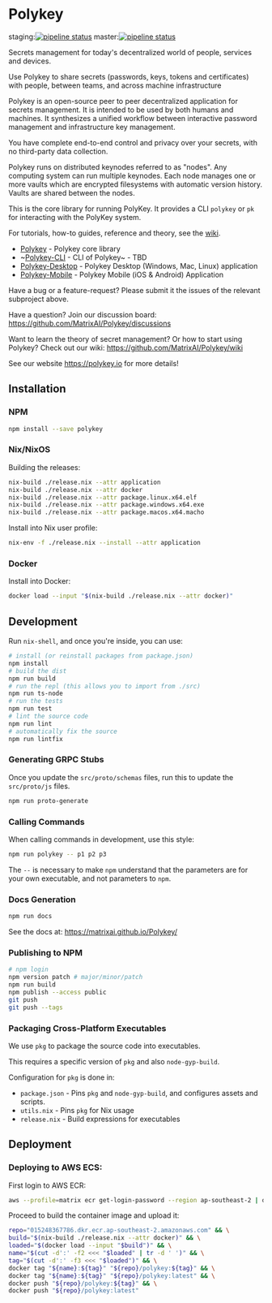 # Polykey

staging:[![pipeline status](https://gitlab.com/MatrixAI/open-source/js-polykey/badges/staging/pipeline.svg)](https://gitlab.com/MatrixAI/open-source/js-polykey/commits/staging)
master:[![pipeline status](https://gitlab.com/MatrixAI/open-source/js-polykey/badges/master/pipeline.svg)](https://gitlab.com/MatrixAI/open-source/js-polykey/commits/master)

Secrets management for today's decentralized world of people, services and devices.

Use Polykey to share secrets (passwords, keys, tokens and certificates) with people, between teams, and across machine infrastructure

Polykey is an open-source peer to peer decentralized application for secrets management. It is intended to be used by both humans and machines. It synthesizes a unified workflow between interactive password management and infrastructure key management.

You have complete end-to-end control and privacy over your secrets, with no third-party data collection.

Polykey runs on distributed keynodes referred to as "nodes". Any computing system can run multiple keynodes. Each node manages one or more vaults which are encrypted filesystems with automatic version history. Vaults are shared between the nodes.

This is the core library for running PolyKey. It provides a CLI `polykey` or `pk` for interacting with the PolyKey system.

For tutorials, how-to guides, reference and theory, see the [wiki](https://github.com/MatrixAI/Polykey/wiki).

* [Polykey](https://github.com/MatrixAI/Polykey) - Polykey core library
* ~[Polykey-CLI](https://github.com/MatrixAI/Polykey-CLI) - CLI of Polykey~ - TBD
* [Polykey-Desktop](https://github.com/MatrixAI/Polykey-Desktop) - Polykey Desktop (Windows, Mac, Linux) application
* [Polykey-Mobile](https://github.com/MatrixAI/Polykey-Mobile) - Polykey Mobile (iOS & Android) Application

Have a bug or a feature-request? Please submit it the issues of the relevant subproject above.

Have a question? Join our discussion board: https://github.com/MatrixAI/Polykey/discussions

Want to learn the theory of secret management? Or how to start using Polykey? Check out our wiki: https://github.com/MatrixAI/Polykey/wiki

See our website https://polykey.io for more details!

## Installation

### NPM

```sh
npm install --save polykey
```

### Nix/NixOS

Building the releases:

```sh
nix-build ./release.nix --attr application
nix-build ./release.nix --attr docker
nix-build ./release.nix --attr package.linux.x64.elf
nix-build ./release.nix --attr package.windows.x64.exe
nix-build ./release.nix --attr package.macos.x64.macho
```

Install into Nix user profile:

```sh
nix-env -f ./release.nix --install --attr application
```

### Docker

Install into Docker:

```sh
docker load --input "$(nix-build ./release.nix --attr docker)"
```

## Development

Run `nix-shell`, and once you're inside, you can use:

```sh
# install (or reinstall packages from package.json)
npm install
# build the dist
npm run build
# run the repl (this allows you to import from ./src)
npm run ts-node
# run the tests
npm run test
# lint the source code
npm run lint
# automatically fix the source
npm run lintfix
```

### Generating GRPC Stubs

Once you update the `src/proto/schemas` files, run this to update the `src/proto/js` files.

```sh
npm run proto-generate
```

### Calling Commands

When calling commands in development, use this style:

```sh
npm run polykey -- p1 p2 p3
```

The `--` is necessary to make `npm` understand that the parameters are for your own executable, and not parameters to `npm`.

### Docs Generation

```sh
npm run docs
```

See the docs at: https://matrixai.github.io/Polykey/

### Publishing to NPM

```sh
# npm login
npm version patch # major/minor/patch
npm run build
npm publish --access public
git push
git push --tags
```

### Packaging Cross-Platform Executables

We use `pkg` to package the source code into executables.

This requires a specific version of `pkg` and also `node-gyp-build`.

Configuration for `pkg` is done in:

* `package.json` - Pins `pkg` and `node-gyp-build`, and configures assets and scripts.
* `utils.nix` - Pins `pkg` for Nix usage
* `release.nix` - Build expressions for executables

## Deployment

### Deploying to AWS ECS:

First login to AWS ECR:

```sh
aws --profile=matrix ecr get-login-password --region ap-southeast-2 | docker login --username AWS --password-stdin 015248367786.dkr.ecr.ap-southeast-2.amazonaws.com
```

Proceed to build the container image and upload it:

```sh
repo="015248367786.dkr.ecr.ap-southeast-2.amazonaws.com" && \
build="$(nix-build ./release.nix --attr docker)" && \
loaded="$(docker load --input "$build")" && \
name="$(cut -d':' -f2 <<< "$loaded" | tr -d ' ')" && \
tag="$(cut -d':' -f3 <<< "$loaded")" && \
docker tag "${name}:${tag}" "${repo}/polykey:${tag}" && \
docker tag "${name}:${tag}" "${repo}/polykey:latest" && \
docker push "${repo}/polykey:${tag}" && \
docker push "${repo}/polykey:latest"
```

